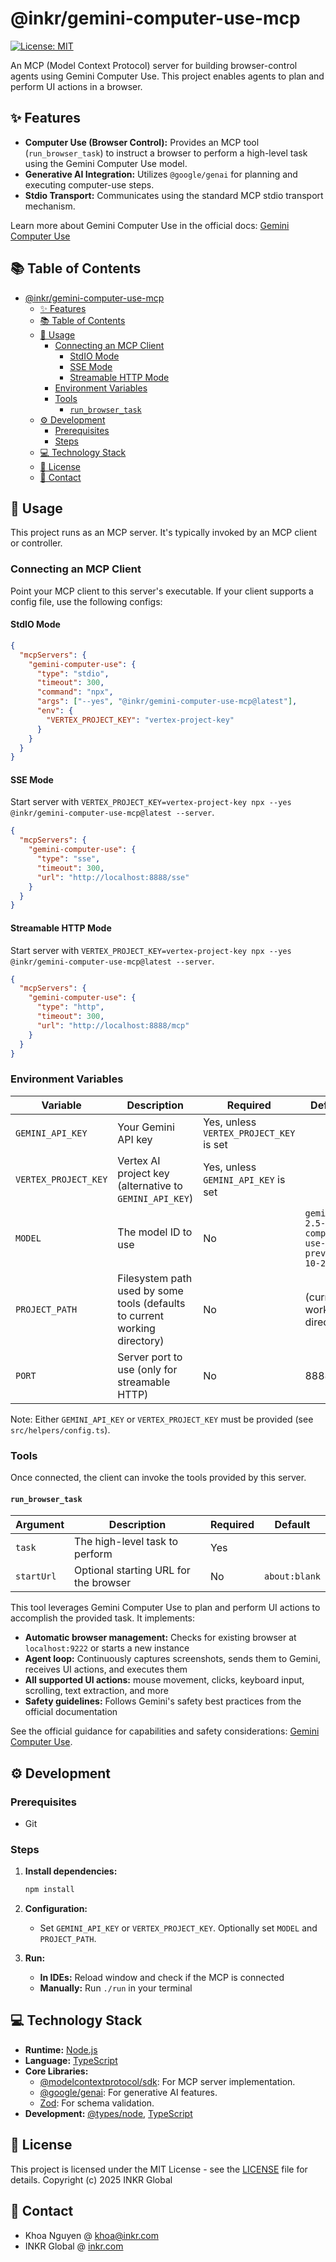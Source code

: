 # @inkr/gemini-computer-use-mcp

[![License: MIT](https://img.shields.io/badge/License-MIT-yellow.svg)](https://opensource.org/licenses/MIT)

An MCP (Model Context Protocol) server for building browser-control agents using Gemini Computer Use. This project enables agents to plan and perform UI actions in a browser.

## ✨ Features

- **Computer Use (Browser Control):** Provides an MCP tool (`run_browser_task`) to instruct a browser to perform a high-level task using the Gemini Computer Use model.
- **Generative AI Integration:** Utilizes `@google/genai` for planning and executing computer-use steps.
- **Stdio Transport:** Communicates using the standard MCP stdio transport mechanism.

Learn more about Gemini Computer Use in the official docs: [Gemini Computer Use](https://ai.google.dev/gemini-api/docs/computer-use)

## 📚 Table of Contents

- [@inkr/gemini-computer-use-mcp](#inkrgemini-computer-use-mcp)
  - [✨ Features](#-features)
  - [📚 Table of Contents](#-table-of-contents)
  - [🚀 Usage](#-usage)
    - [Connecting an MCP Client](#connecting-an-mcp-client)
      - [StdIO Mode](#stdio-mode)
      - [SSE Mode](#sse-mode)
      - [Streamable HTTP Mode](#streamable-http-mode)
    - [Environment Variables](#environment-variables)
    - [Tools](#tools)
      - [`run_browser_task`](#run_browser_task)
  - [⚙️ Development](#️-development)
    - [Prerequisites](#prerequisites)
    - [Steps](#steps)
  - [💻 Technology Stack](#-technology-stack)
  - [📜 License](#-license)
  - [📧 Contact](#-contact)

## 🚀 Usage

This project runs as an MCP server. It's typically invoked by an MCP client or controller.

### Connecting an MCP Client

Point your MCP client to this server's executable. If your client supports a config file, use the following configs:

#### StdIO Mode

```JSON
{
  "mcpServers": {
    "gemini-computer-use": {
      "type": "stdio",
      "timeout": 300,
      "command": "npx",
      "args": ["--yes", "@inkr/gemini-computer-use-mcp@latest"],
      "env": {
        "VERTEX_PROJECT_KEY": "vertex-project-key"
      }
    }
  }
}
```

#### SSE Mode

Start server with `VERTEX_PROJECT_KEY=vertex-project-key npx --yes @inkr/gemini-computer-use-mcp@latest --server`.

```JSON
{
  "mcpServers": {
    "gemini-computer-use": {
      "type": "sse",
      "timeout": 300,
      "url": "http://localhost:8888/sse"
    }
  }
}
```

#### Streamable HTTP Mode

Start server with `VERTEX_PROJECT_KEY=vertex-project-key npx --yes @inkr/gemini-computer-use-mcp@latest --server`.

```JSON
{
  "mcpServers": {
    "gemini-computer-use": {
      "type": "http",
      "timeout": 300,
      "url": "http://localhost:8888/mcp"
    }
  }
}
```

### Environment Variables

| Variable              | Description                                                                | Required                                | Default                                  |
| --------------------- | -------------------------------------------------------------------------- | --------------------------------------- | ---------------------------------------- |
| `GEMINI_API_KEY`      | Your Gemini API key                                                        | Yes, unless `VERTEX_PROJECT_KEY` is set |                                          |
| `VERTEX_PROJECT_KEY`  | Vertex AI project key (alternative to `GEMINI_API_KEY`)                    | Yes, unless `GEMINI_API_KEY` is set     |                                          |
| `MODEL`               | The model ID to use                                                        | No                                      | `gemini-2.5-computer-use-preview-10-2025`|
| `PROJECT_PATH`        | Filesystem path used by some tools (defaults to current working directory) | No                                      | (current working directory)              |
| `PORT`                | Server port to use (only for streamable HTTP)                              | No                                      | 8888                                     |

Note: Either `GEMINI_API_KEY` or `VERTEX_PROJECT_KEY` must be provided (see `src/helpers/config.ts`).

### Tools

Once connected, the client can invoke the tools provided by this server.

#### `run_browser_task`

| Argument   | Description                                      | Required | Default        |
| ---------- | ------------------------------------------------ | -------- | -------------- |
| `task`     | The high-level task to perform                   | Yes      |                |
| `startUrl` | Optional starting URL for the browser            | No       | `about:blank`  |

This tool leverages Gemini Computer Use to plan and perform UI actions to accomplish the provided task. It implements:

- **Automatic browser management:** Checks for existing browser at `localhost:9222` or starts a new instance
- **Agent loop:** Continuously captures screenshots, sends them to Gemini, receives UI actions, and executes them
- **All supported UI actions:** mouse movement, clicks, keyboard input, scrolling, text extraction, and more
- **Safety guidelines:** Follows Gemini's safety best practices from the official documentation

See the official guidance for capabilities and safety considerations: [Gemini Computer Use](https://ai.google.dev/gemini-api/docs/computer-use).

## ⚙️ Development

### Prerequisites

- Git

### Steps

1. **Install dependencies:**

   ```bash
   npm install
   ```

2. **Configuration:**

   - Set `GEMINI_API_KEY` or `VERTEX_PROJECT_KEY`. Optionally set `MODEL` and `PROJECT_PATH`.

3. **Run:**
   - **In IDEs:** Reload window and check if the MCP is connected
   - **Manually:** Run `./run` in your terminal

## 💻 Technology Stack

- **Runtime:** [Node.js](https://nodejs.org/)
- **Language:** [TypeScript](https://www.typescriptlang.org/)
- **Core Libraries:**
  - [@modelcontextprotocol/sdk](https://www.npmjs.com/package/@modelcontextprotocol/sdk): For MCP server implementation.
  - [@google/genai](https://www.npmjs.com/package/@google/genai): For generative AI features.
  - [Zod](https://zod.dev/): For schema validation.
- **Development:** [@types/node](https://www.npmjs.com/package/@types/node), [TypeScript](https://www.npmjs.com/package/typescript)

## 📜 License

This project is licensed under the MIT License - see the [LICENSE](LICENSE) file for details.
Copyright (c) 2025 INKR Global

## 📧 Contact

- Khoa Nguyen @ [khoa@inkr.com](mailto:khoa@inkr.com)
- INKR Global @ [inkr.com](https://inkr.com)
